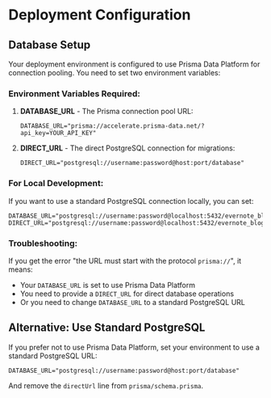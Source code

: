 # Deployment Configuration

## Database Setup

Your deployment environment is configured to use Prisma Data Platform for connection pooling. You need to set two environment variables:

### Environment Variables Required:

1. **DATABASE_URL** - The Prisma connection pool URL:
   ```
   DATABASE_URL="prisma://accelerate.prisma-data.net/?api_key=YOUR_API_KEY"
   ```

2. **DIRECT_URL** - The direct PostgreSQL connection for migrations:
   ```
   DIRECT_URL="postgresql://username:password@host:port/database"
   ```

### For Local Development:

If you want to use a standard PostgreSQL connection locally, you can set:
```
DATABASE_URL="postgresql://username:password@localhost:5432/evernote_blog"
DIRECT_URL="postgresql://username:password@localhost:5432/evernote_blog"
```

### Troubleshooting:

If you get the error "the URL must start with the protocol `prisma://`", it means:
- Your `DATABASE_URL` is set to use Prisma Data Platform
- You need to provide a `DIRECT_URL` for direct database operations
- Or you need to change `DATABASE_URL` to a standard PostgreSQL URL

## Alternative: Use Standard PostgreSQL

If you prefer not to use Prisma Data Platform, set your environment to use a standard PostgreSQL URL:

```env
DATABASE_URL="postgresql://username:password@host:port/database"
```

And remove the `directUrl` line from `prisma/schema.prisma`.